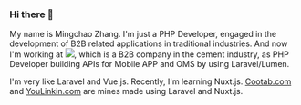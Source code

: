 
<!--
**chuoke/chuoke** is a ✨ _special_ ✨ repository because its `README.md` (this file) appears on your GitHub profile.

Here are some ideas to get you started:

- 🔭 I’m currently working on ...
- 🌱 I’m currently learning ...
- 👯 I’m looking to collaborate on ...
- 🤔 I’m looking for help with ...
- 💬 Ask me about ...
- 📫 How to reach me: ...
- 😄 Pronouns: ...
- ⚡ Fun fact: ...
-->

### Hi there 👋

My name is Mingchao Zhang. I'm just a PHP Developer, engaged in the development of B2B related applications in traditional industries. And now I'm working at [![](https://www.bankcement.com/favicon.ico)](https://www.bankcement.com/), which is a B2B company in the cement industry, as PHP Developer building APIs for Mobile APP and OMS by using Laravel/Lumen.

I'm very like Laravel and Vue.js. Recently, I'm learning Nuxt.js. [Cootab.com](https://cootab.com/) and [YouLinkin.com](https://youlinkin.com/) are mines made using Laravel and Nuxt.js.
